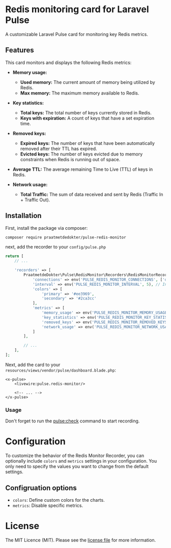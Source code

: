 # Redis monitoring card for Laravel Pulse
A customizable Laravel Pulse card for monitoring key Redis metrics.

## Features

This card monitors and displays the following Redis metrics:

- **Memory usage:**
  - **Used memory:** The current amount of memory being utilized by Redis.
  - **Max memory:** The maximum memory available to Redis.

- **Key statistics:**
  - **Total keys:** The total number of keys currently stored in Redis.
  - **Keys with expiration:** A count of keys that have a set expiration time.

- **Removed keys:**
  - **Expired keys:** The number of keys that have been automatically removed after their TTL has expired.
  - **Evicted keys:** The number of keys evicted due to memory constraints when Redis is running out of space.

- **Average TTL:** The average remaining Time to Live (TTL) of keys in Redis.

- **Network usage:**
  - **Total Traffic:** The sum of data received and sent by Redis (Traffic In + Traffic Out).


## Installation

First, install the package via composer:

```sh
composer require praatmetdedokter/pulse-redis-monitor
```

next, add the recorder to your `config/pulse.php`
```php
return [
    // ...

    'recorders' => [
        PraatmetdeDokter\Pulse\RedisMonitor\Recorders\RedisMonitorRecorder::class => [
            'connections' => env('PULSE_REDIS_MONITOR_CONNECTIONS', ['default']),
            'interval' => env('PULSE_REDIS_MONITOR_INTERVAL', 5), // Interval in minutes between monitoring events
            'colors' => [
                'primary' => '#ee3969',
                'secondary' => '#2ca3cc'
            ],
            'metrics' => [
                'memory_usage' => env('PULSE_REDIS_MONITOR_MEMORY_USAGE', true),
                'key_statistics' => env('PULSE_REDIS_MONITOR_KEY_STATISTICS', true),
                'removed_keys' => env('PULSE_REDIS_MONITOR_REMOVED_KEYS', true),
                'network_usage' => env('PULSE_REDIS_MONITOR_NETWORK_USAGE', true),
            ]
        ],

        // ...
    ],
];
```

Next, add the card to your `resources/views/vendor/pulse/dashboard.blade.php`:

```blade
<x-pulse>
    <livewire:pulse.redis-monitor/>

    <!-- ... -->
</x-pulse>
```

### Usage
Don't forget to run the [pulse:check](https://laravel.com/docs/11.x/pulse#capturing-entries) command to start recording.

# Configuration
To customize the behavior of the Redis Monitor Recorder, you can optionally include `colors` and `metrics` settings in your configuration. You only need to specify the values you want to change from the default settings.

## Configruation options
- `colors`: Define custom colors for the charts.
- `metrics`: Disable specific metrics.

# License
The MIT Licence (MIT). Please see the [license file](LICENSE) for more information.
